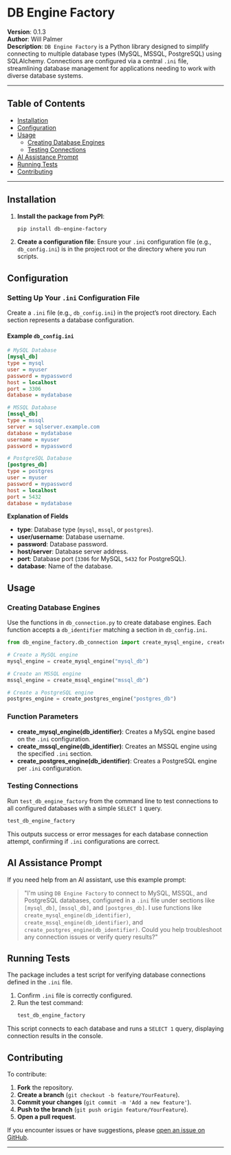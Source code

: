 # DB Engine Factory

**Version**: 0.1.3  
**Author**: Will Palmer  
**Description**: `DB Engine Factory` is a Python library designed to simplify connecting to multiple database types (MySQL, MSSQL, PostgreSQL) using SQLAlchemy. Connections are configured via a central `.ini` file, streamlining database management for applications needing to work with diverse database systems.

---

## Table of Contents

- [Installation](#installation)
- [Configuration](#configuration)
- [Usage](#usage)
  - [Creating Database Engines](#creating-database-engines)
  - [Testing Connections](#testing-connections)
- [AI Assistance Prompt](#ai-assistance-prompt)
- [Running Tests](#running-tests)
- [Contributing](#contributing)

---

## Installation

1. **Install the package from PyPI**:
   ```bash
   pip install db-engine-factory
   ```

2. **Create a configuration file**: Ensure your `.ini` configuration file (e.g., `db_config.ini`) is in the project root or the directory where you run scripts.

## Configuration

### Setting Up Your `.ini` Configuration File

Create a `.ini` file (e.g., `db_config.ini`) in the project’s root directory. Each section represents a database configuration.

#### Example `db_config.ini`

```ini
# MySQL Database
[mysql_db]
type = mysql
user = myuser
password = mypassword
host = localhost
port = 3306
database = mydatabase

# MSSQL Database
[mssql_db]
type = mssql
server = sqlserver.example.com
database = mydatabase
username = myuser
password = mypassword

# PostgreSQL Database
[postgres_db]
type = postgres
user = myuser
password = mypassword
host = localhost
port = 5432
database = mydatabase
```

**Explanation of Fields**

- **type**: Database type (`mysql`, `mssql`, or `postgres`).
- **user/username**: Database username.
- **password**: Database password.
- **host/server**: Database server address.
- **port**: Database port (`3306` for MySQL, `5432` for PostgreSQL).
- **database**: Name of the database.

## Usage

### Creating Database Engines

Use the functions in `db_connection.py` to create database engines. Each function accepts a `db_identifier` matching a section in `db_config.ini`.

```python
from db_engine_factory.db_connection import create_mysql_engine, create_mssql_engine, create_postgres_engine

# Create a MySQL engine
mysql_engine = create_mysql_engine("mysql_db")

# Create an MSSQL engine
mssql_engine = create_mssql_engine("mssql_db")

# Create a PostgreSQL engine
postgres_engine = create_postgres_engine("postgres_db")
```

### Function Parameters

- **create_mysql_engine(db_identifier)**: Creates a MySQL engine based on the `.ini` configuration.
- **create_mssql_engine(db_identifier)**: Creates an MSSQL engine using the specified `.ini` section.
- **create_postgres_engine(db_identifier)**: Creates a PostgreSQL engine per `.ini` configuration.

### Testing Connections

Run `test_db_engine_factory` from the command line to test connections to all configured databases with a simple `SELECT 1` query.

```bash
test_db_engine_factory
```

This outputs success or error messages for each database connection attempt, confirming if `.ini` configurations are correct.

## AI Assistance Prompt

If you need help from an AI assistant, use this example prompt:

> "I'm using `DB Engine Factory` to connect to MySQL, MSSQL, and PostgreSQL databases, configured in a `.ini` file under sections like `[mysql_db]`, `[mssql_db]`, and `[postgres_db]`. I use functions like `create_mysql_engine(db_identifier)`, `create_mssql_engine(db_identifier)`, and `create_postgres_engine(db_identifier)`. Could you help troubleshoot any connection issues or verify query results?"

## Running Tests

The package includes a test script for verifying database connections defined in the `.ini` file.

1. Confirm `.ini` file is correctly configured.
2. Run the test command:
   ```bash
   test_db_engine_factory
   ```

This script connects to each database and runs a `SELECT 1` query, displaying connection results in the console.

## Contributing

To contribute:

1. **Fork** the repository.
2. **Create a branch** (`git checkout -b feature/YourFeature`).
3. **Commit your changes** (`git commit -m 'Add a new feature'`).
4. **Push to the branch** (`git push origin feature/YourFeature`).
5. **Open a pull request**.

If you encounter issues or have suggestions, please [open an issue on GitHub](https://github.com/skyblue-will/db_engine_factory/issues).

--- 
